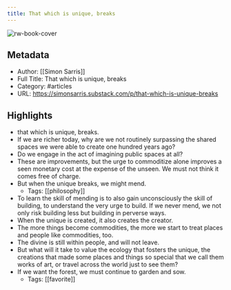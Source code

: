 ```yaml
---
title: That which is unique, breaks
---
```

![rw-book-cover](https://cdn.substack.com/image/fetch/w_1200,c_limit,f_jpg,q_auto:good,fl_progressive:steep/https%3A%2F%2Fbucketeer-e05bbc84-baa3-437e-9518-adb32be77984.s3.amazonaws.com%2Fpublic%2Fimages%2Ff8b7473e-0bd4-43a4-937d-ef5364aeea60_1500x1812.jpeg)

## Metadata
- Author: [[Simon Sarris]]
- Full Title: That which is unique, breaks
- Category: #articles
- URL: https://simonsarris.substack.com/p/that-which-is-unique-breaks

## Highlights
- that which is unique, breaks.
- If we are richer today, why are we not routinely surpassing the shared spaces we were able to create one hundred years ago?
- Do we engage in the act of imagining public spaces at all?
- These are improvements, but the urge to commoditize alone improves a seen monetary cost at the expense of the unseen. We must not think it comes free of charge.
- But when the unique breaks, we might mend.
    - Tags: [[philosophy]] 
- To learn the skill of mending is to also gain unconsciously the skill of building, to understand the very urge to build. If we never mend, we not only risk building less but building in perverse ways.
- When the unique is created, it also creates the creator.
- The more things become commodities, the more we start to treat places and people like commodities, too.
- The divine is still within people, and will not leave.
- But what will it take to value the ecology that fosters the unique, the creations that made some places and things so special that we call them works of art, or travel across the world just to see them?
- If we want the forest, we must continue to garden and sow.
    - Tags: [[favorite]] 
